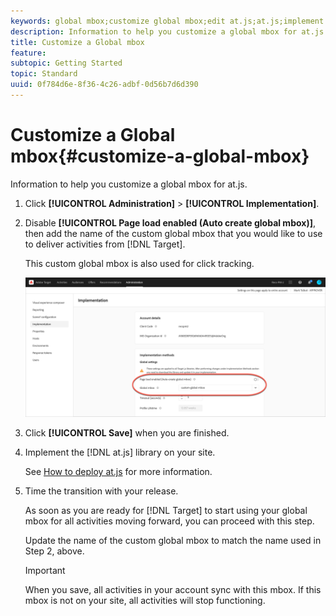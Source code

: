 ```yaml
---
keywords: global mbox;customize global mbox;edit at.js;at.js;implement at.js
description: Information to help you customize a global mbox for at.js.
title: Customize a Global mbox
feature: 
subtopic: Getting Started
topic: Standard
uuid: 0f784d6e-8f36-4c26-adbf-0d56b7d6d390
---
```


# Customize a Global mbox{#customize-a-global-mbox}

Information to help you customize a global mbox for at.js.

1. Click **[!UICONTROL Administration]** > **[!UICONTROL Implementation]**.

1. Disable **[!UICONTROL Page load enabled (Auto create global mbox)]**, then add the name of the custom global mbox that you would like to use to deliver activities from [!DNL Target]. 

   This custom global mbox is also used for click tracking.

   ![custom-global-mbox](/help/c-implementing-target/c-implementing-target-for-client-side-web/t-mbox-download/c-understanding-global-mbox/assets/custom-global-mbox.png)

1. Click **[!UICONTROL Save]** when you are finished. 

1. Implement the [!DNL at.js] library on your site.

   See [How to deploy at.js](/help/c-implementing-target/c-implementing-target-for-client-side-web/how-to-deployatjs/how-to-deployatjs.md) for more information.

1. Time the transition with your release.

   As soon as you are ready for [!DNL Target] to start using your global mbox for all activities moving forward, you can proceed with this step.

   Update the name of the custom global mbox to match the name used in Step 2, above.

   >[!IMPORTANT]
   >
   >When you save, all activities in your account sync with this mbox. If this mbox is not on your site, all activities will stop functioning.

